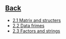 
## [Back](https://github.com/ifanzilka/Statistic_for_R/blob/main/README.md)
  * [2.1 Matrix and structers](https://github.com/ifanzilka/Statistic_for_R/blob/main/Module%202:%20advanced%20structures/2.1/Matrix_and_structers.md)
  * [2.2 Data frimes](https://github.com/ifanzilka/Statistic_for_R/blob/main/Module%202:%20advanced%20structures/2.2/2.2Data_frimes.md)
  * [2.3 Factors and strings](https://github.com/ifanzilka/Statistic_for_R/blob/main/Module%202:%20advanced%20structures/2.3/Factors_and_strings.md)
